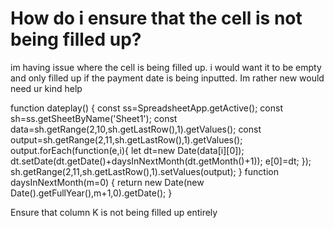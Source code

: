 
# How do i ensure that the cell is not being filled up?

im having issue where the cell is being filled up. i would want it to be empty and only filled up if the payment date is being inputted. Im rather new would need ur kind help


function dateplay() {
  const ss=SpreadsheetApp.getActive();
  const sh=ss.getSheetByName('Sheet1');
  const data=sh.getRange(2,10,sh.getLastRow(),1).getValues();
  const output=sh.getRange(2,11,sh.getLastRow(),1).getValues();
  output.forEach(function(e,i){
    let dt=new Date(data[i][0]);    
    dt.setDate(dt.getDate()+daysInNextMonth(dt.getMonth()+1));
    e[0]=dt;
  });
  sh.getRange(2,11,sh.getLastRow(),1).setValues(output);
}
function daysInNextMonth(m=0) {
  return new Date(new Date().getFullYear(),m+1,0).getDate();
}

Ensure that column K is not being filled up entirely

        